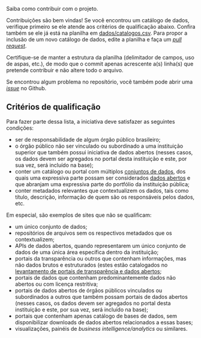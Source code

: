 Saiba como contribuir com o projeto.

Contribuições são bem vindas! Se você encontrou um catálogo de dados, verifique
primeiro se ele atende aos critérios de qualificação abaixo. Confira também se
ele já está na planilha em [dados/catalogos.csv](/dados/catalogos.csv).
Para propor a inclusão de um novo catálogo de dados, edite a planilha e faça um
*[pull request](https://help.github.com/articles/about-pull-requests/)*.

Certifique-se de manter a estrutura da planilha (delimitador de campos, uso de
aspas, etc.), de modo que o commit apenas acrescente a(s) linha(s) que pretende
contribuir e não altere todo o arquivo.

Se encontrou algum problema no reposítório, você também pode abrir uma
*[issue](../../issues)* no Github.

## Critérios de qualificação

Para fazer parte dessa lista, a iniciativa deve satisfazer as seguintes condições:

* ser de responsabilidade de algum órgão público brasileiro;
* o órgão público não ser vinculado ou subordinado a uma instituição superior que também possui iniciativa de dados abertos (nesses casos, os dados devem ser agregados no portal desta instituição e este, por sua vez, será incluído na base);
* conter um catálogo ou portal com múltiplos [conjuntos de dados](http://dados.gov.br/paginas/faq/#q10), dos quais uma expressiva parte possam ser considerados [dados abertos](http://dados.gov.br/pagina/dados-abertos) e que abranjam uma expressiva parte do portfólio da instituição pública;
* conter metadados relevantes que contextualizem os dados, tais como título, descrição, informação de quem são os responsáveis pelos dados, etc.

Em especial, são exemplos de sites que não se qualificam:

* um único conjunto de dados;
* repositórios de arquivos sem os respectivos metadados que os contextualizem;
* APIs de dados abertos, quando representarem um único conjunto de dados de
  uma única área específica dentro da instituição;
* portais da transparência ou outros que contenham informações, mas não dados
  brutos e estruturados (estes estão catalogados no
  [levantamento de portais de transparência e dados abertos](https://github.com/augusto-herrmann/transparencia-dados-abertos-brasil/blob/master/LEIAME.md);
* portais de dados que contenham predominantemente dados não abertos ou com
  licença restritiva;
* portais de dados abertos de órgãos públicos vinculados ou subordinados a
  outros que também possam portais de dados abertos (nesses casos, os dados
  devem ser agregados no portal desta instituição e este, por sua vez, será
  incluído na base);
* portais que contenham apenas catálogo de bases de dados, sem disponibilizar
  downloads de dados abertos relacionados a essas bases;
* visualizações, painéis de *business intelligence/analytics* ou similares.

